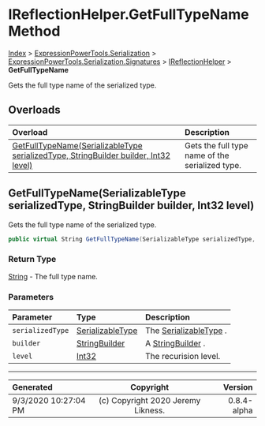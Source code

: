 ﻿# IReflectionHelper.GetFullTypeName Method

[Index](../index.md) > [ExpressionPowerTools.Serialization](ExpressionPowerTools.Serialization.a.md) > [ExpressionPowerTools.Serialization.Signatures](ExpressionPowerTools.Serialization.Signatures.n.md) > [IReflectionHelper](ExpressionPowerTools.Serialization.Signatures.IReflectionHelper.i.md) > **GetFullTypeName**

Gets the full type name of the serialized type.

## Overloads

| Overload | Description |
| :-- | :-- |
| [GetFullTypeName(SerializableType serializedType, StringBuilder builder, Int32 level)](#getfulltypenameserializabletype-serializedtype-stringbuilder-builder-int32-level) | Gets the full type name of the serialized type. |
## GetFullTypeName(SerializableType serializedType, StringBuilder builder, Int32 level)

Gets the full type name of the serialized type.

```csharp
public virtual String GetFullTypeName(SerializableType serializedType, StringBuilder builder, Int32 level)
```

### Return Type

 [String](https://docs.microsoft.com/dotnet/api/system.string)  - The full type name.

### Parameters

| Parameter | Type | Description |
| :-- | :-- | :-- |
| `serializedType` | [SerializableType](ExpressionPowerTools.Serialization.Serializers.SerializableType.cs.md) | The [SerializableType](ExpressionPowerTools.Serialization.Serializers.SerializableType.cs.md) . |
| `builder` | [StringBuilder](https://docs.microsoft.com/dotnet/api/system.text.stringbuilder) | A [StringBuilder](https://docs.microsoft.com/dotnet/api/system.text.stringbuilder) . |
| `level` | [Int32](https://docs.microsoft.com/dotnet/api/system.int32) | The recurision level. |



---

| Generated | Copyright | Version |
| :-- | :-: | --: |
| 9/3/2020 10:27:04 PM | (c) Copyright 2020 Jeremy Likness. | 0.8.4-alpha |
